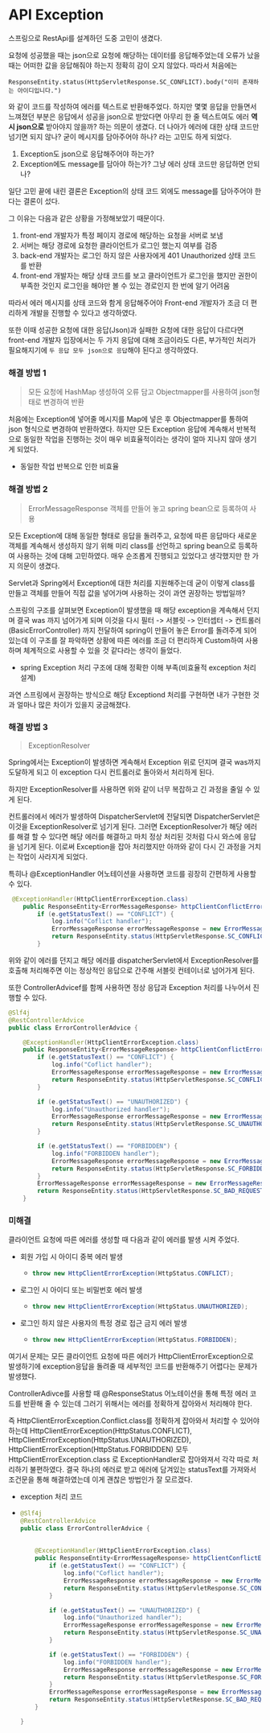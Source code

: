 # API Exception

스프링으로 RestApi를 설계하던 도중 고민이 생겼다.

요청에 성공했을 때는 json으로 요청에 해당하는 데이터를 응답해주었는데 오류가 났을 때는 어떠한 값을 응답해줘야 하는지 정확히 감이 오지 않았다. 따라서 처음에는 

```ResponseEntity.status(HttpServletResponse.SC_CONFLICT).body("이미 존재하는 아이디입니다.")```

와 같이 코드를 작성하여 에러를 텍스트로 반환해주었다. 하지만 몇몇 응답을 만들면서 느껴졌던 부분은 응답에서 성공을 json으로 받았다면 아무리 한 줄 텍스트여도 에러 **역시 json으로** 받아야지 않을까? 하는 의문이 생겼다. 더 나아가 에러에 대한 상태 코드만 넘기면 되지 않나? 굳이 메시지를 담아주어야 하나? 라는 고민도 하게 되었다.

1. Exception도 json으로 응답해주어야 하는가?
2. Exception에도 message를 담아야 하는가? 그냥 에러 상태 코드만 응답하면 안되나?



일단 고민 끝에 내린 결론은 Exception의 상태 코드 외에도 message를 담아주어야 한다는 결론이 섰다.

그 이유는 다음과 같은 상황을 가정해보았기 때문이다.

1. front-end 개발자가 특정 페이지 경로에 해당하는 요청을 서버로 보냄
2. 서버는 해당 경로에 요청한 클라이언트가 로그인 했는지 여부를 검증
3. back-end 개발자는 로그인 하지 않은 사용자에게 401 Unauthorized 상태 코드를 반환
4. front-end 개발자는 해당 상태 코드를 보고 클라이언트가 로그인을 했지만 권한이 부족한 것인지 로그인을 해야만 볼 수 있는 경로인지 한 번에 알기 어려움

따라서 에러 메시지를 상태 코드와 함게 응답해주어야 Front-end 개발자가 조금 더 편리하게 개발을 진행할 수 있다고 생각하였다.

또한 이때 성공한 요청에 대한 응답(Json)과 실패한 요청에 대한 응답이 다르다면 front-end 개발자 입장에서는 두 가지 응답에 대해 조금이라도 다른, 부가적인 처리가 필요해지기에 `두 응답 모두 json으로 응답`해야 된다고 생각하였다.

### 해결 방법 1

> 모든 요청에 HashMap 생성하여 오류 담고 Objectmapper를 사용하여 json형태로 변경하여 반환

처음에는 Exception에 넣어줄 메시지를 Map에 넣은 후 Objectmapper를 통하여 json 형식으로 변경하여 반환하였다. 하지만 모든 Exception 응답에 계속해서 반복적으로 동일한 작업을 진행하는 것이 매우 비효율적이라는 생각이 얼마 지나지 않아 생기게 되었다.

* 동일한 작업 반복으로 인한 비효율

### 해결 방법 2

> ErrorMessageResponse 객체를 만들어 놓고 spring bean으로 등록하여 사용

모든 Exception에 대해 동일한 형태로 응답을 돌려주고, 요청에 따른 응답마다 새로운 객체를 계속해서 생성하지 않기 위해 미리 class를 선언하고 spring bean으로 등록하여 사용하는 것에 대해 고민하였다. 매우 순조롭게 진행되고 있었다고 생각했지만 한 가지 의문이 생겼다.

Servlet과 Spring에서 Exception에 대한 처리를 지원해주는데 굳이 이렇게 class를 만들고 객체를 만들어 직접 값을 넣어가며 사용하는 것이 과연 권장하는 방법일까?

스프링의 구조를 살펴보면 Exception이 발생했을 때 해당 exception을 계속해서 던지며 결국 was 까지 넘어가게 되며 이것을 다시 필터 -> 서블릿 -> 인터셉터 -> 컨트롤러(BasicErrorController) 까지 전달하여 spring이 만들어 놓은 Error를 돌려주게 되어있는데 이 구조를 잘 파악하면 상황에 따른 에러를 조금 더 편리하게 Custom하여 사용하며 체계적으로 사용할 수 있을 것 같다라는 생각이 들었다.

* spring Exception 처리 구조에 대해 정확한 이해 부족(비효율적 exception 처리 설계)



과연 스프링에서 권장하는 방식으로 해당 Exceptiond 처리를 구현하면 내가 구현한 것과 얼마나 많은 차이가 있을지 궁금해졌다.

### 해결 방법 3 #

> ExceptionResolver

Spring에서는 Exception이 발생하면 계속해서 Exception 위로 던지며 결국 was까지 도달하게 되고 이 exception 다시 컨트롤러로 돌아와서 처리하게 된다.

하지만 ExceptionResolver를 사용하면 위와 같이 너무 복잡하고 긴 과정을 줄일 수 있게 된다.

컨트롤러에서 에러가 발생하여 DispatcherServlet에 전달되면 DispatcherServlet은 이것을 ExceptionResolver로 넘기게 된다. 그러면 ExceptionResolver가 해당 에러를 해결 할 수 있다면 해당 에러를 해결하고 마치 정상 처리된 것처럼 다시 와스에 응답을 넘기게 된다. 이로써 Exception을 잡아 처리했지만 아까와 같이 다시 긴 과정을 거치는 작업이 사라지게 되었다. 

특히나 @ExceptionHandler 어노테이션을 사용하면 코드를 굉장히 간편하게 사용할 수 있다.

```java
 @ExceptionHandler(HttpClientErrorException.class)
    public ResponseEntity<ErrorMessageResponse> httpClientConflictErrorHandler(HttpClientErrorException e) {
        if (e.getStatusText() == "CONFLICT") {
            log.info("Coflict handler");
            ErrorMessageResponse errorMessageResponse = new ErrorMessageResponse(e.getStatusText(), "userName already exists");
            return ResponseEntity.status(HttpServletResponse.SC_CONFLICT).body(errorMessageResponse);
        }
```

위와 같이 에러를 던지고 해당 에러를 dispatcherServlet에서 ExceptionResolver를 호출해 처리해주면 이는 정상적인 응답으로 간주해 서블릿 컨테이너로 넘어가게 된다.

또한 ControllerAdvicef를 함께 사용하면 정상 응답과 Exception 처리를 나누어서 진행할 수 있다.

```java
@Slf4j
@RestControllerAdvice
public class ErrorControllerAdvice {

    @ExceptionHandler(HttpClientErrorException.class)
    public ResponseEntity<ErrorMessageResponse> httpClientConflictErrorHandler(HttpClientErrorException e) {
        if (e.getStatusText() == "CONFLICT") {
            log.info("Coflict handler");
            ErrorMessageResponse errorMessageResponse = new ErrorMessageResponse(e.getStatusText(), "userName already exists");
            return ResponseEntity.status(HttpServletResponse.SC_CONFLICT).body(errorMessageResponse);
        }

        if (e.getStatusText() == "UNAUTHORIZED") {
            log.info("Unauthorized handler");
            ErrorMessageResponse errorMessageResponse = new ErrorMessageResponse(e.getStatusText(), "Invalid userName or password");
            return ResponseEntity.status(HttpServletResponse.SC_UNAUTHORIZED).body(errorMessageResponse);
        }

        if (e.getStatusText() == "FORBIDDEN") {
            log.info("FORBIDDEN handler");
            ErrorMessageResponse errorMessageResponse = new ErrorMessageResponse(e.getStatusText(), "Login required");
            return ResponseEntity.status(HttpServletResponse.SC_FORBIDDEN).body(errorMessageResponse);
        }
        ErrorMessageResponse errorMessageResponse = new ErrorMessageResponse("Bad Request", "Invalid request");
        return ResponseEntity.status(HttpServletResponse.SC_BAD_REQUEST).body(errorMessageResponse);
    }
```



### 미해결

클라이언트 요청에 따른 에러를 생성할 때 다음과 같이 에러를 발생 시켜 주었다.

* 회원 가입 시 아이디 중복 에러 발생

  * ```java
    throw new HttpClientErrorException(HttpStatus.CONFLICT);
    ```

* 로그인 시 아이디 또는 비밀번호 에러 발생

  * ```java
    throw new HttpClientErrorException(HttpStatus.UNAUTHORIZED);
    ```

* 로그인 하지 않은 사용자의 특정 경로 접근 금지 에러 발생

  * ```java
    throw new HttpClientErrorException(HttpStatus.FORBIDDEN);
    ```



여기서 문제는 모든 클라이언트 요청에 따른 에러가 HttpClientErrorException으로 발생하기에 exception응답을 돌려줄 때 세부적인 코드를 반환해주기 어렵다는 문제가 발생했다.

ControllerAdivce를 사용할 때 @ResponseStatus 어노테이션을 통해 특정 에러 코드를 반환해 줄 수 있는데 그러기 위해서는 에러를 정확하게 잡아와서 처리해야 한다.

즉 HttpClientErrorException.Conflict.class를 정확하게 잡아와서 처리할 수 있어야 하는데 HttpClientErrorException(HttpStatus.CONFLICT), HttpClientErrorException(HttpStatus.UNAUTHORIZED), HttpClientErrorException(HttpStatus.FORBIDDEN) 모두 HttpClientErrorException.class 로 ExceptionHandler로 잡아와져서 각각 따로 처리하기 불편하였다. 결국 하나의 에러로 받고 에러에 담겨있는 statusText를 가져와서 조건문을 통해 해결하였는데 이게 괜찮은 방법인가 잘 모르겠다.

* exception 처리 코드

* ```java
  @Slf4j
  @RestControllerAdvice
  public class ErrorControllerAdvice {
      
      
      @ExceptionHandler(HttpClientErrorException.class)
      public ResponseEntity<ErrorMessageResponse> httpClientConflictErrorHandler(HttpClientErrorException e) {
          if (e.getStatusText() == "CONFLICT") {
              log.info("Coflict handler");
              ErrorMessageResponse errorMessageResponse = new ErrorMessageResponse(e.getStatusText(), "userName already exists");
              return ResponseEntity.status(HttpServletResponse.SC_CONFLICT).body(errorMessageResponse);
          }
  
          if (e.getStatusText() == "UNAUTHORIZED") {
              log.info("Unauthorized handler");
              ErrorMessageResponse errorMessageResponse = new ErrorMessageResponse(e.getStatusText(), "Invalid userName or password");
              return ResponseEntity.status(HttpServletResponse.SC_UNAUTHORIZED).body(errorMessageResponse);
          }
  
          if (e.getStatusText() == "FORBIDDEN") {
              log.info("FORBIDDEN handler");
              ErrorMessageResponse errorMessageResponse = new ErrorMessageResponse(e.getStatusText(), "Login required");
              return ResponseEntity.status(HttpServletResponse.SC_FORBIDDEN).body(errorMessageResponse);
          }
          ErrorMessageResponse errorMessageResponse = new ErrorMessageResponse("Bad Request", "Invalid request");
          return ResponseEntity.status(HttpServletResponse.SC_BAD_REQUEST).body(errorMessageResponse);
      }
  
  }
  
  ```

  